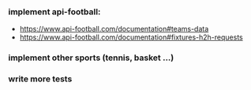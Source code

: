 ### implement api-football:
- https://www.api-football.com/documentation#teams-data
- https://www.api-football.com/documentation#fixtures-h2h-requests

### implement other sports (tennis, basket ...)

### write more tests
